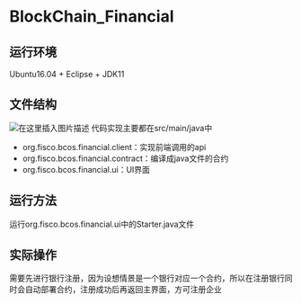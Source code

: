 # BlockChain_Financial
## 运行环境
Ubuntu16.04 + Eclipse + JDK11

## 文件结构
![在这里插入图片描述](https://img-blog.csdnimg.cn/20191213134914346.png?x-oss-process=image/watermark,type_ZmFuZ3poZW5naGVpdGk,shadow_10,text_aHR0cHM6Ly9ibG9nLmNzZG4ubmV0L2Rpb3NtYWlfa2luZ3Nv,size_16,color_FFFFFF,t_70)
代码实现主要都在src/main/java中
- org.fisco.bcos.financial.client：实现前端调用的api
- org.fisco.bcos.financial.contract：编译成java文件的合约
- org.fisco.bcos.financial.ui：UI界面

## 运行方法
运行org.fisco.bcos.financial.ui中的Starter.java文件

## 实际操作
需要先进行银行注册，因为设想情景是一个银行对应一个合约，所以在注册银行同时会自动部署合约，注册成功后再返回主界面，方可注册企业
